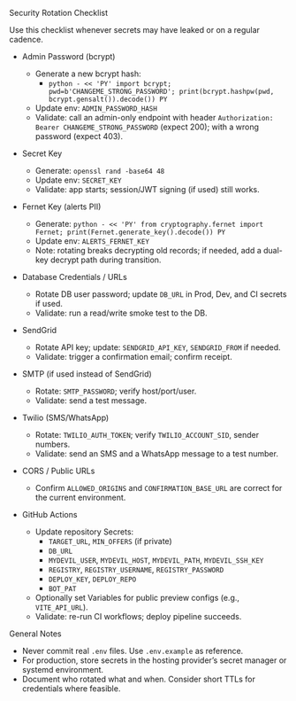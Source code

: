 Security Rotation Checklist

Use this checklist whenever secrets may have leaked or on a regular cadence.

- Admin Password (bcrypt)
  - Generate a new bcrypt hash:
    - `python - << 'PY'
import bcrypt; pwd=b'CHANGEME_STRONG_PASSWORD'; print(bcrypt.hashpw(pwd, bcrypt.gensalt()).decode())
PY`
  - Update env: `ADMIN_PASSWORD_HASH`
  - Validate: call an admin-only endpoint with header `Authorization: Bearer CHANGEME_STRONG_PASSWORD` (expect 200); with a wrong password (expect 403).

- Secret Key
  - Generate: `openssl rand -base64 48`
  - Update env: `SECRET_KEY`
  - Validate: app starts; session/JWT signing (if used) still works.

- Fernet Key (alerts PII)
  - Generate: `python - << 'PY'
from cryptography.fernet import Fernet; print(Fernet.generate_key().decode())
PY`
  - Update env: `ALERTS_FERNET_KEY`
  - Note: rotating breaks decrypting old records; if needed, add a dual-key decrypt path during transition.

- Database Credentials / URLs
  - Rotate DB user password; update `DB_URL` in Prod, Dev, and CI secrets if used.
  - Validate: run a read/write smoke test to the DB.

- SendGrid
  - Rotate API key; update: `SENDGRID_API_KEY`, `SENDGRID_FROM` if needed.
  - Validate: trigger a confirmation email; confirm receipt.

- SMTP (if used instead of SendGrid)
  - Rotate: `SMTP_PASSWORD`; verify host/port/user.
  - Validate: send a test message.

- Twilio (SMS/WhatsApp)
  - Rotate: `TWILIO_AUTH_TOKEN`; verify `TWILIO_ACCOUNT_SID`, sender numbers.
  - Validate: send an SMS and a WhatsApp message to a test number.

- CORS / Public URLs
  - Confirm `ALLOWED_ORIGINS` and `CONFIRMATION_BASE_URL` are correct for the current environment.

- GitHub Actions
  - Update repository Secrets:
    - `TARGET_URL`, `MIN_OFFERS` (if private)
    - `DB_URL`
    - `MYDEVIL_USER`, `MYDEVIL_HOST`, `MYDEVIL_PATH`, `MYDEVIL_SSH_KEY`
    - `REGISTRY`, `REGISTRY_USERNAME`, `REGISTRY_PASSWORD`
    - `DEPLOY_KEY`, `DEPLOY_REPO`
    - `BOT_PAT`
  - Optionally set Variables for public preview configs (e.g., `VITE_API_URL`).
  - Validate: re-run CI workflows; deploy pipeline succeeds.

General Notes

- Never commit real `.env` files. Use `.env.example` as reference.
- For production, store secrets in the hosting provider’s secret manager or systemd environment.
- Document who rotated what and when. Consider short TTLs for credentials where feasible.

